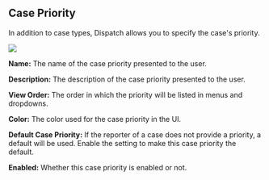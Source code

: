 ## Case Priority

In addition to case types, Dispatch allows you to specify the case's priority.

![](/img/admin-ui-case-priorities.png)

**Name:** The name of the case priority presented to the user.

**Description:** The description of the case priority presented to the user.

**View Order:** The order in which the priority will be listed in menus and dropdowns.

**Color:** The color used for the case priority in the UI.

**Default Case Priority:** If the reporter of a case does not provide a priority, a default will be used. Enable the setting to make this case priority the default.

**Enabled:** Whether this case priority is enabled or not.
